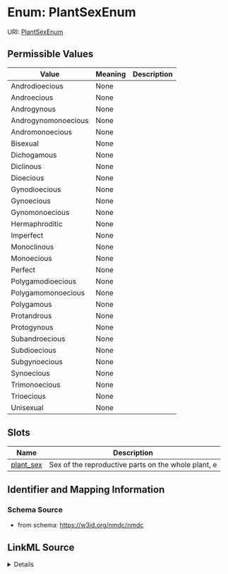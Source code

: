 # Enum: PlantSexEnum



URI: [PlantSexEnum](PlantSexEnum.md)

## Permissible Values

| Value | Meaning | Description |
| --- | --- | --- |
| Androdioecious | None |  |
| Androecious | None |  |
| Androgynous | None |  |
| Androgynomonoecious | None |  |
| Andromonoecious | None |  |
| Bisexual | None |  |
| Dichogamous | None |  |
| Diclinous | None |  |
| Dioecious | None |  |
| Gynodioecious | None |  |
| Gynoecious | None |  |
| Gynomonoecious | None |  |
| Hermaphroditic | None |  |
| Imperfect | None |  |
| Monoclinous | None |  |
| Monoecious | None |  |
| Perfect | None |  |
| Polygamodioecious | None |  |
| Polygamomonoecious | None |  |
| Polygamous | None |  |
| Protandrous | None |  |
| Protogynous | None |  |
| Subandroecious | None |  |
| Subdioecious | None |  |
| Subgynoecious | None |  |
| Synoecious | None |  |
| Trimonoecious | None |  |
| Trioecious | None |  |
| Unisexual | None |  |




## Slots

| Name | Description |
| ---  | --- |
| [plant_sex](plant_sex.md) | Sex of the reproductive parts on the whole plant, e |






## Identifier and Mapping Information







### Schema Source


* from schema: https://w3id.org/nmdc/nmdc




## LinkML Source

<details>
```yaml
name: plant_sex_enum
from_schema: https://w3id.org/nmdc/nmdc
rank: 1000
permissible_values:
  Androdioecious:
    text: Androdioecious
  Androecious:
    text: Androecious
  Androgynous:
    text: Androgynous
  Androgynomonoecious:
    text: Androgynomonoecious
  Andromonoecious:
    text: Andromonoecious
  Bisexual:
    text: Bisexual
  Dichogamous:
    text: Dichogamous
  Diclinous:
    text: Diclinous
  Dioecious:
    text: Dioecious
  Gynodioecious:
    text: Gynodioecious
  Gynoecious:
    text: Gynoecious
  Gynomonoecious:
    text: Gynomonoecious
  Hermaphroditic:
    text: Hermaphroditic
  Imperfect:
    text: Imperfect
  Monoclinous:
    text: Monoclinous
  Monoecious:
    text: Monoecious
  Perfect:
    text: Perfect
  Polygamodioecious:
    text: Polygamodioecious
  Polygamomonoecious:
    text: Polygamomonoecious
  Polygamous:
    text: Polygamous
  Protandrous:
    text: Protandrous
  Protogynous:
    text: Protogynous
  Subandroecious:
    text: Subandroecious
  Subdioecious:
    text: Subdioecious
  Subgynoecious:
    text: Subgynoecious
  Synoecious:
    text: Synoecious
  Trimonoecious:
    text: Trimonoecious
  Trioecious:
    text: Trioecious
  Unisexual:
    text: Unisexual

```
</details>